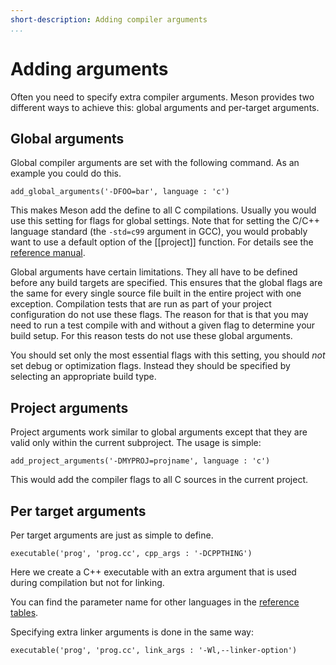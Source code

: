 ```yaml
---
short-description: Adding compiler arguments
...
```


# Adding arguments

Often you need to specify extra compiler arguments. Meson provides two
different ways to achieve this: global arguments and per-target
arguments.

Global arguments
--

Global compiler arguments are set with the following command. As an
example you could do this.

```meson
add_global_arguments('-DFOO=bar', language : 'c')
```

This makes Meson add the define to all C compilations. Usually you
would use this setting for flags for global settings. Note that for
setting the C/C++ language standard (the `-std=c99` argument in GCC),
you would probably want to use a default option of the [[project]]
function. For details see the [reference manual](Reference-manual.md).

Global arguments have certain limitations. They all have to be defined
before any build targets are specified. This ensures that the global
flags are the same for every single source file built in the entire
project with one exception. Compilation tests that are run as part of
your project configuration do not use these flags. The reason for that
is that you may need to run a test compile with and without a given
flag to determine your build setup. For this reason tests do not use
these global arguments.

You should set only the most essential flags with this setting, you
should *not* set debug or optimization flags. Instead they should be
specified by selecting an appropriate build type.

Project arguments
--

Project arguments work similar to global arguments except that they
are valid only within the current subproject. The usage is simple:

```meson
add_project_arguments('-DMYPROJ=projname', language : 'c')
```

This would add the compiler flags to all C sources in the current
project.

Per target arguments
--

Per target arguments are just as simple to define.

```meson
executable('prog', 'prog.cc', cpp_args : '-DCPPTHING')
```

Here we create a C++ executable with an extra argument that is used
during compilation but not for linking.

You can find the parameter name for other languages in the [reference
tables](Reference-tables.md).

Specifying extra linker arguments is done in the same way:

```meson
executable('prog', 'prog.cc', link_args : '-Wl,--linker-option')
```
